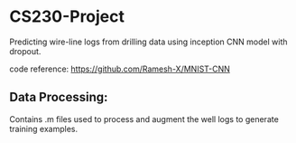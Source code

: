 # CS230-Project
Predicting wire-line logs from drilling data using inception CNN model with dropout. 

code reference: https://github.com/Ramesh-X/MNIST-CNN

## Data Processing:
Contains .m files used to process and augment the well logs to generate training examples.
